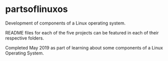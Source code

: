 # partsoflinuxos
Development of components of a Linux operating system. 

README files for each of the five projects can be featured in each of their respective folders. 

Completed May 2019 as part of learning about some components of a Linux Operating System.

